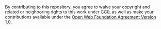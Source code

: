 By contributing to this repository, you agree to waive your copyright and related or neighboring rights to this work under [CC0](http://creativecommons.org/publicdomain/zero/1.0/), as well as make your contributions available under the [Open Web Foundation Agreement Version 1.0](http://www.openwebfoundation.org/legal/the-owf-1-0-agreements/owfa-1-0).